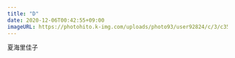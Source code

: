 ```yaml
---
title: "D"
date: 2020-12-06T00:42:55+09:00
imageURL: https://photohito.k-img.com/uploads/photo93/user92824/c/3/c3553bec5c7fc4a220f52308583823fb/c3553bec5c7fc4a220f52308583823fb_m.jpg
---
```

夏海里佳子